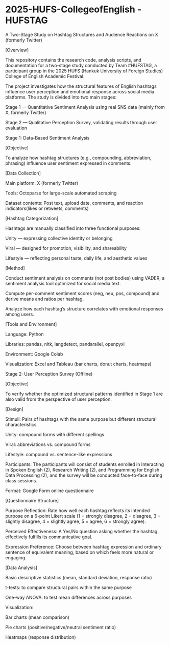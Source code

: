 # 2025-HUFS-CollegeofEnglish - HUFSTAG
A Two-Stage Study on Hashtag Structures and Audience Reactions on X (formerly Twitter)

[Overview]

This repository contains the research code, analysis scripts, and documentation for a two-stage study conducted by Team #HUFSTAG,
a participant group in the 2025 HUFS (Hankuk University of Foreign Studies) College of English Academic Festival.

The project investigates how the structural features of English hashtags influence user perception and emotional response across social media platforms.
The study is divided into two main stages:

  Stage 1 — Quantitative Sentiment Analysis using real SNS data (mainly from X, formerly Twitter)

  Stage 2 — Qualitative Perception Survey, validating results through user evaluation

  Stage 1: Data-Based Sentiment Analysis

[Objective]

To analyze how hashtag structures (e.g., compounding, abbreviation, phrasing) influence user sentiment expressed in comments.


[Data Collection]

Main platform: X (formerly Twitter)

Tools: Octoparse for large-scale automated scraping

Dataset contents: Post text, upload date, comments, and reaction indicators(likes or retweets, comments)


[Hashtag Categorization]

Hashtags are manually classified into three functional purposes:

  Unity — expressing collective identity or belonging

  Viral — designed for promotion, visibility, and shareability

  Lifestyle — reflecting personal taste, daily life, and aesthetic values


[Method]

Conduct sentiment analysis on comments (not post bodies) using VADER, a sentiment analysis tool optimized for social media text.

Compute per-comment sentiment scores (neg, neu, pos, compound) and derive means and ratios per hashtag.

Analyze how each hashtag’s structure correlates with emotional responses among users.


[Tools and Environment]

  Language: Python

  Libraries: pandas, nltk, langdetect, pandarallel, openpyxl

  Environment: Google Colab

  Visualization: Excel and Tableau (bar charts, donut charts, heatmaps)



Stage 2: User Perception Survey (Offline)

[Objective]

To verify whether the optimized structural patterns identified in Stage 1 are also valid from the perspective of user perception.


[Design]

Stimuli: Pairs of hashtags with the same purpose but different structural characteristics

  Unity: compound forms with different spellings

  Viral: abbreviations vs. compound forms

  Lifestyle: compound vs. sentence-like expressions

Participants: The participants will consist of students enrolled in Interacting in Spoken English (2), Research Writing (2), and Programming for English Data Processing (2), and the survey will be conducted face-to-face during class sessions.

Format: Google Form online questionnaire

[Questionnaire Structure]

Purpose Reflection:
Rate how well each hashtag reflects its intended purpose on a 6-point Likert scale (1 = strongly disagree, 2 = disagree, 3 = slightly disagree, 4 = slightly agree, 5 = agree,  6 = strongly agree).

Perceived Effectiveness:
A Yes/No question asking whether the hashtag effectively fulfills its communicative goal.

Expression Preference:
Choose between hashtag expression and ordinary sentence of equivalent meaning, based on which feels more natural or engaging.

[Data Analysis]

Basic descriptive statistics (mean, standard deviation, response ratio)

t-tests: to compare structural pairs within the same purpose

One-way ANOVA: to test mean differences across purposes

Visualization:

Bar charts (mean comparison)

Pie charts (positive/negative/neutral sentiment ratio)

Heatmaps (response distribution)
